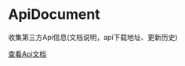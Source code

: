 # ApiDocument

收集第三方Api信息(文档说明，api下载地址、更新历史)

[查看Api文档][apidocument]






[apidocument]: https://github.com/github-xiaogang/ApiDocument/blob/master/api-document.md


